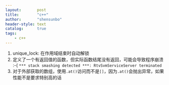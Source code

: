 ```yaml
---
layout:       post
title:        "c++"
author:       "shensunbo"
header-style: text
catalog:      true
tags:
    - c++
---
```


1. unique_lock: 在作用域结束时自动解锁
2. 定义了一个有返回值的函数，但实际函数结尾没有返回，可能会导致程序崩溃 :-( `*** stack smashing detected ***: RtvSvmServiceServer terminated`
3. 对于外部获取的数组，使用`.at()`访问而不是`[]`，因为`.at()`会抛出异常，如果性能不是要求特别高的话

